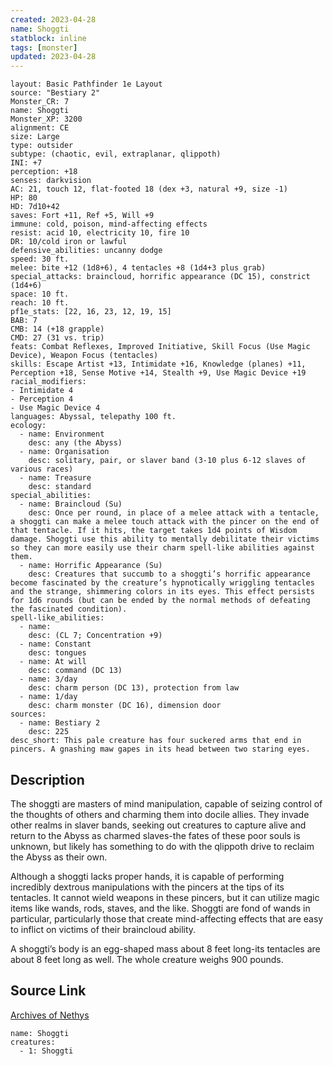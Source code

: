 ```yaml
---
created: 2023-04-28
name: Shoggti
statblock: inline
tags: [monster]
updated: 2023-04-28
---
```

```statblock
layout: Basic Pathfinder 1e Layout
source: "Bestiary 2"
Monster_CR: 7
name: Shoggti
Monster_XP: 3200
alignment: CE
size: Large
type: outsider
subtype: (chaotic, evil, extraplanar, qlippoth)
INI: +7
perception: +18
senses: darkvision
AC: 21, touch 12, flat-footed 18 (dex +3, natural +9, size -1)
HP: 80
HD: 7d10+42
saves: Fort +11, Ref +5, Will +9
immune: cold, poison, mind-affecting effects
resist: acid 10, electricity 10, fire 10
DR: 10/cold iron or lawful
defensive_abilities: uncanny dodge
speed: 30 ft.
melee: bite +12 (1d8+6), 4 tentacles +8 (1d4+3 plus grab)
special_attacks: braincloud, horrific appearance (DC 15), constrict (1d4+6)
space: 10 ft.
reach: 10 ft.
pf1e_stats: [22, 16, 23, 12, 19, 15]
BAB: 7
CMB: 14 (+18 grapple)
CMD: 27 (31 vs. trip)
feats: Combat Reflexes, Improved Initiative, Skill Focus (Use Magic Device), Weapon Focus (tentacles)
skills: Escape Artist +13, Intimidate +16, Knowledge (planes) +11, Perception +18, Sense Motive +14, Stealth +9, Use Magic Device +19
racial_modifiers:
- Intimidate 4
- Perception 4
- Use Magic Device 4
languages: Abyssal, telepathy 100 ft.
ecology:
  - name: Environment
    desc: any (the Abyss)
  - name: Organisation
    desc: solitary, pair, or slaver band (3-10 plus 6-12 slaves of various races)
  - name: Treasure
    desc: standard
special_abilities:
  - name: Braincloud (Su)
    desc: Once per round, in place of a melee attack with a tentacle, a shoggti can make a melee touch attack with the pincer on the end of that tentacle. If it hits, the target takes 1d4 points of Wisdom damage. Shoggti use this ability to mentally debilitate their victims so they can more easily use their charm spell-like abilities against them.
  - name: Horrific Appearance (Su)
    desc: Creatures that succumb to a shoggti’s horrific appearance become fascinated by the creature’s hypnotically wriggling tentacles and the strange, shimmering colors in its eyes. This effect persists for 1d6 rounds (but can be ended by the normal methods of defeating the fascinated condition).
spell-like_abilities:
  - name:
    desc: (CL 7; Concentration +9)
  - name: Constant
    desc: tongues
  - name: At will
    desc: command (DC 13)
  - name: 3/day
    desc: charm person (DC 13), protection from law
  - name: 1/day
    desc: charm monster (DC 16), dimension door
sources:
  - name: Bestiary 2
    desc: 225
desc_short: This pale creature has four suckered arms that end in pincers. A gnashing maw gapes in its head between two staring eyes.
```
## Description
The shoggti are masters of mind manipulation, capable of seizing control of the thoughts of others and charming them into docile allies. They invade other realms in slaver bands, seeking out creatures to capture alive and return to the Abyss as charmed slaves-the fates of these poor souls is unknown, but likely has something to do with the qlippoth drive to reclaim the Abyss as their own.

Although a shoggti lacks proper hands, it is capable of performing incredibly dextrous manipulations with the pincers at the tips of its tentacles. It cannot wield weapons in these pincers, but it can utilize magic items like wands, rods, staves, and the like. Shoggti are fond of wands in particular, particularly those that create mind-affecting effects that are easy to inflict on victims of their braincloud ability.

A shoggti’s body is an egg-shaped mass about 8 feet long-its tentacles are about 8 feet long as well. The whole creature weighs 900 pounds.
## Source Link
[Archives of Nethys](https://aonprd.com/MonsterDisplay.aspx?ItemName=Shoggti)
```encounter-table
name: Shoggti
creatures:
  - 1: Shoggti
```
